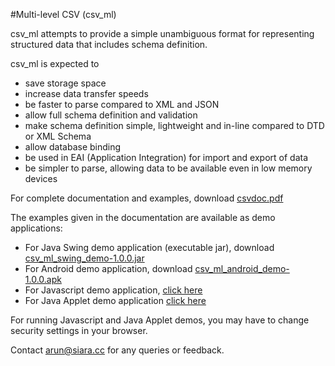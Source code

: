 #Multi-level CSV (csv_ml)

csv_ml attempts to provide a simple unambiguous format for representing structured data that includes schema definition.

csv_ml is expected to
- save storage space
- increase data transfer speeds
- be faster to parse compared to XML and JSON
- allow full schema definition and validation
- make schema definition simple, lightweight and in-line compared to DTD or XML Schema
- allow database binding
- be used in EAI (Application Integration) for import and export of data
- be simpler to parse, allowing data to be available even in low memory devices

For complete documentation and examples, download [csvdoc.pdf](http://siara.cc/csv_ml/csvdoc.pdf)

The examples given in the documentation are available as demo applications:
* For Java Swing demo application (executable jar), download [csv_ml_swing_demo-1.0.0.jar](http://siara.cc/csv_ml/csv_ml_swing_demo-1.0.0.jar)
* For Android demo application, download [csv_ml_android_demo-1.0.0.apk](http://siara.cc/csv_ml/csv_ml_android_demo-1.0.0.apk)
* For Javascript demo application, [click here](http://siara.cc/csv_ml/csv_ml_js.html)
* For Java Applet demo application [click here](http://siara.cc/csv_ml/csv_ml_applet_demo.html)

For running Javascript and Java Applet demos, you may have to change security settings in your browser.

Contact arun@siara.cc for any queries or feedback.
